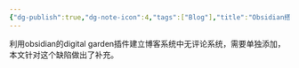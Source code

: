 ```yaml
---
{"dg-publish":true,"dg-note-icon":4,"tags":["Blog"],"title":"Obsidian搭建Digital Garden博客增加评论系统","permalink":"/🌒Action_行动/Blog_博客/Obsidian/评论系统/","dgPassFrontmatter":true,"noteIcon":4,"created":"2024-09-03T19:01:28.152+08:00","updated":"2024-09-06T11:11:56.326+08:00"}
---
```


利用obsidian的digital garden插件建立博客系统中无评论系统，需要单独添加，本文针对这个缺陷做出了补充。
